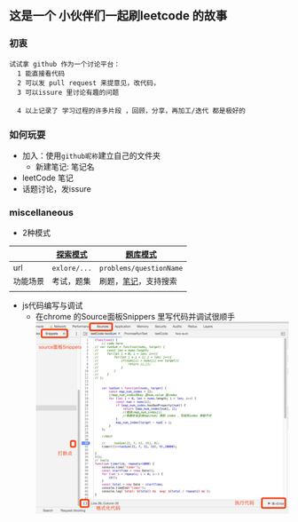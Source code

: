 ## 这是一个 小伙伴们一起刷leetcode 的故事


### 初衷
```
试试拿 github 作为一个讨论平台：
  1 能直接看代码
  2 可以发 pull request 来提意见，改代码，
  3 可以issure 里讨论有趣的问题

  4 以上记录了 学习过程的许多片段 ，回顾，分享，再加工/迭代 都是极好的
```

### 如何玩耍
- 加入：使用`github昵称`建立自己的文件夹
  - 新建笔记: 笔记名 
- leetCode 笔记
- 话题讨论，发issure

### miscellaneous
- 2种模式

|          | [探索模式](https://leetcode-cn.com/explore) | [题库模式](https://leetcode-cn.com/problemset/all/) |
| -------- | ------------------------------------------- | --------------------------- |
| url      | `exlore/...`                                | `problems/questionName`     |
| 功能场景 | 考试，题集                                  | 刷题，[笔记](https://support.leetcode-cn.com/hc/kb/article/1277857/)，支持搜索        |
|          |                                             |                             |
 

- js代码编写与调试 
  - 在chrome 的Source面板Snippers 里写代码并调试很顺手
     ![chromeCodeAndDebug](./asset/two-sum@2x.png)